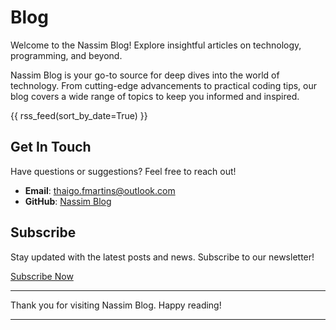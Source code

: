# Blog

Welcome to the Nassim Blog! Explore insightful articles on technology, programming, and beyond.

Nassim Blog is your go-to source for deep dives into the world of technology. From cutting-edge advancements to practical coding tips, our blog covers a wide range of topics to keep you informed and inspired.

<!-- Display RSS feed sorted by date -->
{{ rss_feed(sort_by_date=True) }}

<!-- Display RSS feed filtered by category "Data" -->
<!-- {{ rss_feed(category="Data") }} -->

## Get In Touch

Have questions or suggestions? Feel free to reach out!

- **Email**: [thaigo.fmartins@outlook.com](mailto:thiago.fmartins@outlook.com)
- **GitHub**: [Nassim Blog](https://github.com/0xthiagomartins/nassim-blog)

## Subscribe

Stay updated with the latest posts and news. Subscribe to our newsletter!

[Subscribe Now](./subscribe.md)

---

Thank you for visiting Nassim Blog. Happy reading!

---

